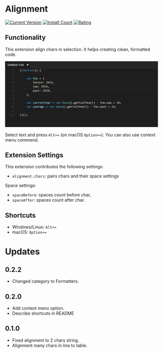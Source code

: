 # Alignment
[![Current Version](http://vsmarketplacebadge.apphb.com/version/annsk.alignment.svg)](https://marketplace.visualstudio.com/items?itemName=annsk.alignment)
[![Install Count](http://vsmarketplacebadge.apphb.com/installs/annsk.alignment.svg)](https://marketplace.visualstudio.com/items?itemName=annsk.alignment)
[![Rating](http://vsmarketplacebadge.apphb.com/rating-short/annsk.alignment.svg)](https://marketplace.visualstudio.com/items?itemName=annsk.alignment)

## Functionality

This extension align chars in selection. It helps creating clean, formatted code.

![usage](docs/usage.gif)

Select text and press `Alt+=` (on macOS `Option+=`). You can also use context menu commend.

## Extension Settings

This extension contributes the following settings:

* `alignment.chars`: pairs chars and their space settings

Space settings:

* `spaceBefore`: spaces count before char,
* `spaceAfter`: spaces count after char.

## Shortcuts

* Windows/Linux: `Alt+=`
* macOS: `Option+=`

# Updates

## 0.2.2

* Changed category to Formatters.

## 0.2.0

* Add context menu option.
* Describe shortcuts in README

## 0.1.0

* Fixed alignment to 2 chars string.
* Alignment many chars in line to table.